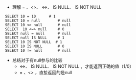 - 理解 = 、<>、 <=>、 IS NULL、 IS NOT NULL
```mysql
SELECT 10 = 10		# 1
SELECT 10 = null		# null
SELECT 10 <> null		# null
SELECT  10 <=> null 	# 0
SELECT null = null		# null
SELECT null IS NULL		# 1
SELECT 10 IS NOT NULL  # 1
SELECT 10 IS NULL		# 0
SELECT 10 != null		# null
```
- 总结对于有null参与的比较
	- <=>、 IS NULL、 IS NOT NULL ，才能返回正确的值（1/0）
	- = 、<> ，直接返回的是null